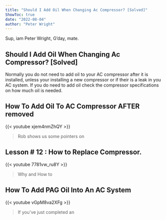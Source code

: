 ```yaml
---
title: "Should I Add Oil When Changing Ac Compressor? [Solved]"
ShowToc: true 
date: "2022-08-04"
author: "Peter Wright" 
---
```


Sup, iam Peter Wright, G’day, mate.
## Should I Add Oil When Changing Ac Compressor? [Solved]
Normally you do not need to add oil to your AC compressor after it is installed, unless your installing a new compressor or if their is a leak in you AC system. If you do need to add oil check the compressor specifications on how much oil is needed.

## How To Add Oil To AC Compressor AFTER removed
{{< youtube xjem4nmZhQY >}}
>Rob shows us some pointers on 

## Lesson # 12 : How to Replace Compressor.
{{< youtube 7781vw_ru8Y >}}
>Why and How to 

## How To Add PAG Oil Into An AC System
{{< youtube vGpM8va2XFg >}}
>If you've just completed an 

